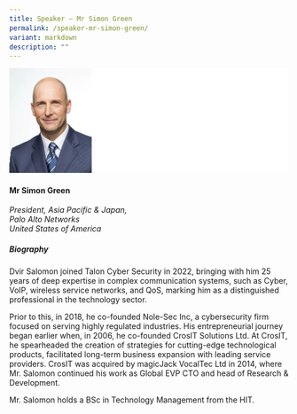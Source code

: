 ```yaml
---
title: Speaker – Mr Simon Green
permalink: /speaker-mr-simon-green/
variant: markdown
description: ""
---
```

![](/images/2025%20speakers/Simon_Green.png)
#### **Mr Simon Green**

*President, Asia Pacific &amp; Japan, <br>Palo Alto Networks<br>United States of America*

##### **Biography**
Dvir Salomon joined Talon Cyber Security in 2022, bringing with him 25 years of deep expertise in complex communication systems, such as Cyber,
VoIP, wireless service networks, and QoS, marking him as a distinguished professional in the technology sector.

Prior to this, in 2018, he co-founded Nole-Sec Inc, a cybersecurity firm focused on serving highly regulated industries. His entrepreneurial journey began earlier when, in 2006, he co-founded CrosIT Solutions Ltd. At CrosIT, he spearheaded the creation of strategies for cutting-edge technological products, facilitated long-term business expansion with leading service providers. CrosIT was acquired by magicJack VocalTec Ltd in 2014, where Mr. Salomon continued his work as Global EVP CTO and head of Research &amp; Development.

Mr. Salomon holds a BSc in Technology Management from the HIT.